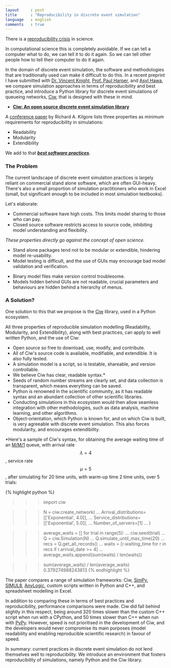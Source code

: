 ```yaml
---
layout     : post
title      : "Reproducibility in discrete event simulation"
language   : english
comments   : true
---
```


There is a
[reproducibility crisis](http://www.bbc.co.uk/news/science-environment-39054778)
in science.

In computational science this is completely avoidable.
If we can tell a computer what to do, we can tell it to do it again.
So we can tell other people how to tell their computer to do it again.

In the domain of discrete event simulation, the software and methodologies that
are traditionally used can make it difficult to do this.
In a recent preprint I have submitted with
[Dr. Vincent Knight](http://vknight.org/),
[Prof. Paul Harper](http://www.profpaulharper.com/), and
[Asyl Hawa](http://asylhawa.com/), we compare simulation approaches in terms of
reproducibility and best practice, and introduce a Python library for discrete
event simulations of queueing networks,
[Ciw](http://ciw.readthedocs.io/en/latest/), that is designed with these in
mind.

+ [**Ciw: An open source discrete event simulation library**](https://arxiv.org/abs/1710.03561)

A [conference paper](https://pdfs.semanticscholar.org/2bfc/94644b45d73d9f63f0402d8c3191d0e0e154.pdf)
by Richard A. Kilgore lists three properties as minimum requirements for
reproducibility in simulations:

+ Readability
+ Modularity
+ Extendibility

We add to that [***best software practices***](http://journals.plos.org/plosbiology/article?id=10.1371/journal.pbio.1001745).

### The Problem

The current landscape of discrete event simulation practices is largely reliant
on commercial stand alone software, which are often GUI-heavy.
There's also a small proportion of simulation practitioners who work in Excel
(small, but significant enough to be included in most simulation textbooks).

Let's elaborate:

+ Commercial software have high costs. This limits model sharing to those who
can pay.
+ Closed source software restricts access to source code, inhibiting model
understanding and flexibility.

*These properties directly go against the concept of open science.*

+ Stand alone packages tend not to be modular or extendible, hindering model
re-usability.
+ Model testing is difficult, and the use of GUIs may encourage bad model
validation and verification.
* Binary model files make version control troublesome.
* Models hidden behind GUIs are not readable, crucial parameters and behaviours
are hidden behind a hierarchy of menus.

### A Solution?

One solution to this that we propose is the [Ciw](http://ciw.readthedocs.io/en/latest/)
library, used in a Python ecosystem.

All three properties of reproducible simulation modelling (Readability,
Modularity, and Extendibility), along with best practices, can apply to well
written Python, and the use of Ciw:

+ Open source so free to download, use, modify, and contribute.
+ All of Ciw's source code is available, modifiable, and extendible. It is also
fully tested.
+ A simulation model is a script, so is testable, shareable, and version
controllable.
+ We believe Ciw has clear, readable syntax.*
+ Seeds of random number streams are clearly set, and data collection is
transparent, which means everything can be saved.
+ Python is renowned in the scientific community, as it has readable syntax and
an abundant collection of other scientific libraries.
+ Conducting simulations in this ecosystem would then allow seamless integration
with other methodologies, such as data analysis, machine learning, and other
algorithms.
+ Object-orientation, which Python is known for, and on which Ciw is built, is
very agreeable with discrete event simulation. This also forces modularity, and
encourages extendibility.

*Here's a sample of Ciw's syntax, for obtaining the average waiting time of an
[M/M/1](http://ciw.readthedocs.io/en/latest/Background/kendall.html) queue,
with arrival rate $$\lambda = 4$$, service rate $$\mu = 5$$, after simulating
for 20 time units, with warm-up time 2 time units, over 5 trials:

{% highlight python %}
>>> import ciw

>>> N = ciw.create_network(
...     Arrival_distributions=[['Exponential', 4.0]],
...     Service_distributions=[['Exponential', 5.0]],
...     Number_of_servers=[1]
... )

>>> average_waits = []
>>> for trial in range(5):
...     ciw.seed(trial)
...     Q = ciw.Simulation(N)
...     Q.simulate_until_max_time(20)
...     recs = Q.get_all_records()
...     waits = [r.waiting_time for r in recs if r.arrival_date >= 4]
...     average_waits.append(sum(waits) / len(waits))

>>> sum(average_waits) / len(average_waits)
0.379274988243813
{% endhighlight %}

The paper compares a range of simulation frameworks: Ciw,
[SimPy](https://simpy.readthedocs.io/en/latest/),
[SIMUL8](https://www.simul8.com/), [AnyLogic](https://www.anylogic.com/), custom
scripts written in Python and C++, and spreadsheet modelling in Excel.

In addition to comparing these in terms of best practices and reproducibility,
performance comparisons were made.
Ciw did fall behind slightly in this respect, being around 320 times slower than
the custom C++ script when run with a CPython, and 50 times slower than C++ when
run with [PyPy](https://pypy.org/).
However, speed is not prioritised in the development of Ciw, and the developers
would never compromise its main purposes (model readability and enabling
reproducible scientific research) in favour of speed.

In summary: current practices in discrete event simulation do not lend
themselves well to reproducibility. We introduce an environment that fosters
reproducibility of simulations, namely Python and the Ciw library.
